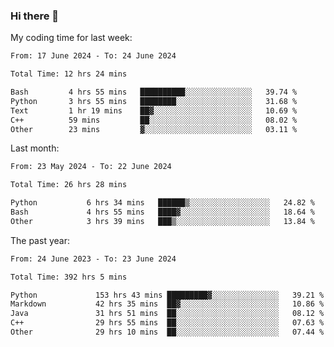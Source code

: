 ### Hi there 👋

My coding time for last week:

<!--START_SECTION:week-->

```txt
From: 17 June 2024 - To: 24 June 2024

Total Time: 12 hrs 24 mins

Bash         4 hrs 55 mins   ██████████░░░░░░░░░░░░░░░   39.74 %
Python       3 hrs 55 mins   ████████░░░░░░░░░░░░░░░░░   31.68 %
Text         1 hr 19 mins    ██▓░░░░░░░░░░░░░░░░░░░░░░   10.69 %
C++          59 mins         ██░░░░░░░░░░░░░░░░░░░░░░░   08.02 %
Other        23 mins         ▓░░░░░░░░░░░░░░░░░░░░░░░░   03.11 %
```

<!--END_SECTION:week-->

Last month:

<!--START_SECTION:month-->

```txt
From: 23 May 2024 - To: 22 June 2024

Total Time: 26 hrs 28 mins

Python           6 hrs 34 mins   ██████▒░░░░░░░░░░░░░░░░░░   24.82 %
Bash             4 hrs 55 mins   ████▓░░░░░░░░░░░░░░░░░░░░   18.64 %
Other            3 hrs 39 mins   ███▒░░░░░░░░░░░░░░░░░░░░░   13.84 %
```

<!--END_SECTION:month-->

The past year:

<!--START_SECTION:year-->

```txt
From: 24 June 2023 - To: 23 June 2024

Total Time: 392 hrs 5 mins

Python             153 hrs 43 mins █████████▓░░░░░░░░░░░░░░░   39.21 %
Markdown           42 hrs 35 mins  ██▓░░░░░░░░░░░░░░░░░░░░░░   10.86 %
Java               31 hrs 51 mins  ██░░░░░░░░░░░░░░░░░░░░░░░   08.12 %
C++                29 hrs 55 mins  ██░░░░░░░░░░░░░░░░░░░░░░░   07.63 %
Other              29 hrs 10 mins  ██░░░░░░░░░░░░░░░░░░░░░░░   07.44 %
```

<!--END_SECTION:year-->
